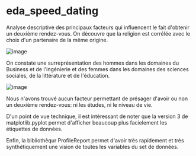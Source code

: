 # eda_speed_dating
Analyse descriptive des principaux facteurs qui influencent le fait d'obtenir un deuxième rendez-vous.
On découvre que la religion est corrélée avec le choix d'un partenaire de la même origine.

![image](https://user-images.githubusercontent.com/32369680/148322491-a3895b84-f252-45bb-a0d7-c62cea4cead9.png)

On constate une surreprésentation des hommes dans les domaines du Business et de l'ingénierie et des femmes dans les domaines des sciences sociales, de la littérature et de l'éducation.

![image](https://user-images.githubusercontent.com/32369680/148322167-692a6b23-ce8a-4a87-a4fb-daad0b37d6c2.png)

Nous n'avons trouvé aucun facteur permettant de présager d'avoir ou non un deuxième rendez-vous: ni les études, ni le niveau de vie.

D'un point de vue technique, il est intéressant de noter que la version 3 de matplotlib.pyplot permet d'afficher beaucoup plus facielement les étiquettes de données.

Enfin, la bibliothèqur ProfileReport permet d'avoir très rapidement et très synthétiquement une vision de toutes les variables du set de données.
